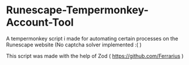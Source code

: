 # Runescape-Tempermonkey-Account-Tool
A tempermonkey script i made for automating certain processes on the Runescape website (No captcha solver implemented :( )

This script was made with the help of Zod ( https://github.com/Ferrarius )
